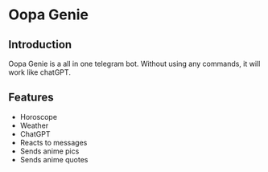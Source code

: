 # Oopa Genie

## Introduction

Oopa Genie is a all in one telegram bot. Without using any commands, it will work like chatGPT.

## Features
- Horoscope
- Weather
- ChatGPT
- Reacts to messages
- Sends anime pics
- Sends anime quotes